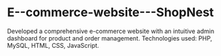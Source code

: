 # E--commerce-website---ShopNest
Developed a comprehensive e-commerce website with an intuitive admin dashboard for product and order management.    Technologies used: PHP, MySQL, HTML, CSS, JavaScript.
